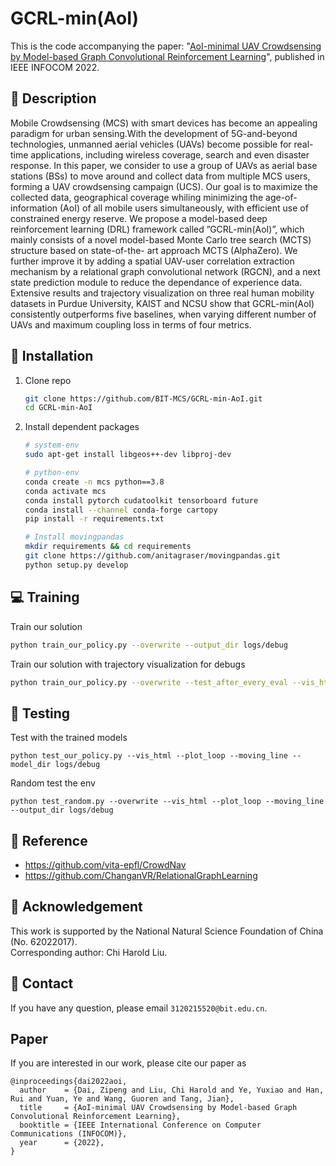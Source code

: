 # GCRL-min(AoI)
This is the code accompanying the paper:  "[AoI-minimal UAV Crowdsensing by Model-based
Graph Convolutional Reinforcement Learning](https://ieeexplore.ieee.org/document/9796732/)", published in IEEE INFOCOM 2022.

## :page_facing_up: Description
Mobile Crowdsensing (MCS) with smart devices has become an appealing paradigm for urban sensing.With the development of 5G-and-beyond technologies, unmanned aerial vehicles (UAVs) become possible for real-time applications, including wireless coverage, search and even disaster response. In this paper, we consider to use a group of UAVs as aerial base stations (BSs) to move around and collect data from multiple MCS users, forming a UAV crowdsensing campaign (UCS). Our goal is to maximize the collected data, geographical coverage whiling minimizing the age-of-information (AoI) of all mobile users simultaneously, with efficient use of constrained energy reserve. We propose a model-based deep reinforcement learning (DRL) framework called ”GCRL-min(AoI)”, which mainly consists of a novel model-based Monte Carlo tree search (MCTS) structure based on state-of-the- art approach MCTS (AlphaZero). We further improve it by adding a spatial UAV-user correlation extraction mechanism by a relational graph convolutional network (RGCN), and a next state prediction module to reduce the dependance of experience data. Extensive results and trajectory visualization on three real human mobility datasets in Purdue University, KAIST and NCSU show that GCRL-min(AoI) consistently outperforms five
baselines, when varying different number of UAVs and maximum coupling loss in terms of four metrics.

## :wrench: Installation
1. Clone repo
    ```bash
    git clone https://github.com/BIT-MCS/GCRL-min-AoI.git
    cd GCRL-min-AoI
    ```
2. Install dependent packages
    ```sh
    # system-env
    sudo apt-get install libgeos++-dev libproj-dev
    
    # python-env
    conda create -n mcs python==3.8
    conda activate mcs
    conda install pytorch cudatoolkit tensorboard future
    conda install --channel conda-forge cartopy
    pip install -r requirements.txt
    
    # Install movingpandas
    mkdir requirements && cd requirements
    git clone https://github.com/anitagraser/movingpandas.git
    python setup.py develop
    ```


## :computer: Training

Train our solution
```bash
python train_our_policy.py --overwrite --output_dir logs/debug
```


Train our solution with trajectory visualization for debugs

```sh
python train_our_policy.py --overwrite --test_after_every_eval --vis_html --plot_loop --moving_line --output_dir logs/debug
```

## :checkered_flag: Testing

Test with the trained models 

```
python test_our_policy.py --vis_html --plot_loop --moving_line --model_dir logs/debug
```

Random test the env

```
python test_random.py --overwrite --vis_html --plot_loop --moving_line --output_dir logs/debug
```

## :clap: Reference
- https://github.com/vita-epfl/CrowdNav
- https://github.com/ChanganVR/RelationalGraphLearning


## :scroll: Acknowledgement

This work is supported by the National Natural Science Foundation of China (No. 62022017). 
<br>
Corresponding author: Chi Harold Liu.

## :e-mail: Contact

If you have any question, please email `3120215520@bit.edu.cn`.

## Paper
If you are interested in our work, please cite our paper as

```
@inproceedings{dai2022aoi,
  author    = {Dai, Zipeng and Liu, Chi Harold and Ye, Yuxiao and Han, Rui and Yuan, Ye and Wang, Guoren and Tang, Jian},
  title     = {AoI-minimal UAV Crowdsensing by Model-based Graph Convolutional Reinforcement Learning},
  booktitle = {IEEE International Conference on Computer Communications (INFOCOM)},
  year      = {2022},
}
```
